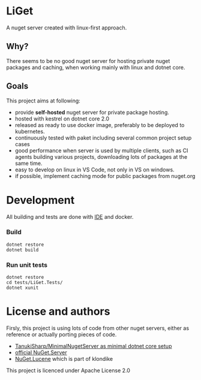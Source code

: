 # LiGet

A nuget server created with linux-first approach.

## Why?

There seems to be no good nuget server for hosting private nuget packages and caching,
when working mainly with linux and dotnet core.

## Goals

This project aims at following:
 * provide **self-hosted** nuget server for private package hosting.
 * hosted with kestrel on dotnet core 2.0
 * released as ready to use docker image, preferably to be deployed to kubernetes.
 * continuously tested with paket including several common project setup cases
 * good performance when server is used by multiple clients,
 such as CI agents building various projects, downloading lots of packages at the same time.
 * easy to develop on linux in VS Code, not only in VS on windows.
 * if possible, implement caching mode for public packages from nuget.org

# Development

All building and tests are done with [IDE](https://github.com/ai-traders/ide) and docker.

### Build

```
dotnet restore
dotnet build
```

### Run unit tests

```
dotnet restore
cd tests/LiGet.Tests/
dotnet xunit
```

# License and authors

Firsly, this project is using lots of code from other nuget servers,
either as reference or actually porting pieces of code.
 * [TanukiSharp/MinimalNugetServer as minimal dotnet core setup](https://github.com/TanukiSharp/MinimalNugetServer)
 * [official NuGet.Server](https://github.com/NuGet/NuGet.Server)
 * [NuGet.Lucene](https://github.com/themotleyfool/NuGet.Lucene/tree/master/source) which is part of klondike

This project is licenced under Apache License 2.0
